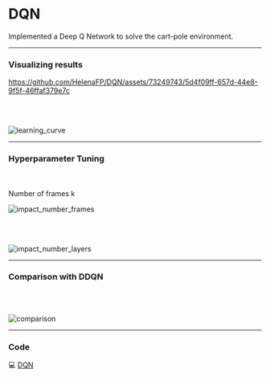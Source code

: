 # DQN
 Implemented a Deep Q Network to solve the cart-pole environment.

---
### Visualizing results

https://github.com/HelenaFP/DQN/assets/73249743/5d4f09ff-657d-44e8-9f5f-46ffaf379e7c

<br/>
<br/>

![learning_curve](https://github.com/HelenaFP/DQN/assets/73249743/f43a065d-c8f9-482d-8a46-6c71c3180fdd)

---
### Hyperparameter Tuning
<br/>
<br/>
Number of frames k

![impact_number_frames](https://github.com/HelenaFP/DQN/assets/73249743/1088cf4e-a7ee-4b83-a810-199fb5d9b130)

<br/>
<br/>

![impact_number_layers](https://github.com/HelenaFP/DQN/assets/73249743/8508f796-ad24-43bd-9889-f3efd09923dd)

---
### Comparison with DDQN
<br/>
<br/>

![comparison](https://github.com/HelenaFP/DQN/assets/73249743/72ebe487-cca6-4330-9298-de7fa368078d)


---
### Code

💻 [DQN](https://github.com/HelenaFP/DQN/blob/main/coursework2.ipynb)<br/>
